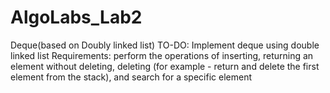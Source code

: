 # AlgoLabs_Lab2
Deque(based on Doubly linked list)
TO-DO:
  Implement deque using double linked list
Requirements: perform the operations of inserting, returning an element without deleting, deleting (for example - return and delete the first element from the stack), and search    for a specific element
